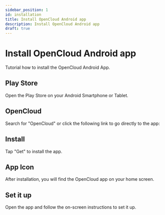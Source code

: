 ```yaml
---
sidebar_position: 1
id: installation
title: Install OpenCloud Android app
description: Install OpenCloud Android app
draft: true
---
```


# Install OpenCloud Android app

Tutorial how to install the OpenCloud Android App.

## Play Store

Open the Play Store on your Android Smartphone or Tablet.

## OpenCloud

Search for "OpenCloud" or click the following link to go directly to the app:

   <!-- [OpenCloud on the Play Store](https://) -->

<!-- <img src={require(".././img/installation/android-installation.jpg").default} alt="Android Installation" height="400"/> -->

## Install

Tap "Get" to install the app.

## App Icon

After installation, you will find the OpenCloud app on your home screen.

<!-- <img src={require(".././img/installation/icon-on-screen.png").default} alt="Icon" height="400"/> -->

## Set it up

Open the app and follow the on-screen instructions to set it up.

